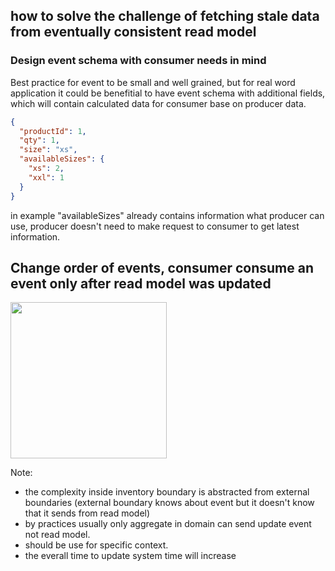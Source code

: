 ## how to solve the challenge of fetching stale data from eventually consistent read model 
### Design event schema with consumer needs in mind
Best practice for event to be small and well grained, but for real word application it could be benefitial to have event schema with additional fields,
which will contain calculated data for consumer base on producer data.
```json
{
  "productId": 1,
  "qty": 1,
  "size": "xs",
  "availableSizes": {
    "xs": 2,
    "xxl": 1
  }
}
```
in example "availableSizes" already contains information what producer can use, producer doesn't need to make request to consumer to get latest information.
## Change order of events, consumer consume an event only after read model was updated

<img src="https://user-images.githubusercontent.com/14298158/183286006-d926913d-cb77-41c9-be9e-9babd44a8dc9.png" width="250">

 
Note:
- the complexity inside inventory boundary is abstracted from external boundaries (external boundary knows about event but it doesn't know that it sends from read model)
- by practices usually only aggregate in domain can send update event not read model.
- should be use for specific context.
- the everall time to update system time will increase
